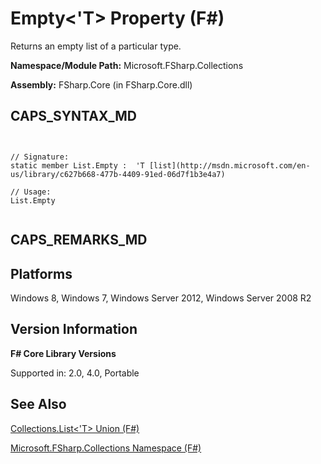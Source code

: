 # Empty<'T> Property (F#)

Returns an empty list of a particular type.

**Namespace/Module Path:** Microsoft.FSharp.Collections

**Assembly:** FSharp.Core (in FSharp.Core.dll)


## CAPS_SYNTAX_MD



```


// Signature:
static member List.Empty :  'T [list](http://msdn.microsoft.com/en-us/library/c627b668-477b-4409-91ed-06d7f1b3e4a7)

// Usage:
List.Empty


```



## CAPS_REMARKS_MD

## Platforms
Windows 8, Windows 7, Windows Server 2012, Windows Server 2008 R2


## Version Information
**F# Core Library Versions**

Supported in: 2.0, 4.0, Portable




## See Also
[Collections.List&#60;'T&#62; Union &#40;F&#35;&#41;](Collections.List+%27T+Union+%28F%23%29.md)

[Microsoft.FSharp.Collections Namespace &#40;F&#35;&#41;](Microsoft.FSharp.Collections+Namespace+%28F%23%29.md)

